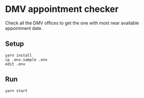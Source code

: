 # DMV appointment checker

Check all the DMV offices to get the one with most near available appointment date.


## Setup

```
yarn install
cp .env.sample .env
edit .env
```


## Run

```
yarn start
```
